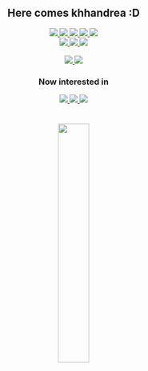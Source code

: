 <div align="center">
  
## Here comes khhandrea :D
  
<a href="https://www.python.org/" target="_blank">
  <img src="https://img.shields.io/badge/Python-3776AB?style=for-the-badge&logo=python&logoColor=FFFFFF"/>
</a>
<a href="https://jupyter.org/" target="_blank">
    <img src="https://img.shields.io/badge/Jupyter-F37626?style=for-the-badge&logo=jupyter&logoColor=FFFFFF"/>
</a>
<a href="https://colab.research.com" target="_blank">
  <img src="https://img.shields.io/badge/Colab-F9AB00?style=for-the-badge&logo=googlecolab&logoColor=FFFFFF"/>
</a>
<a href="https://hub.docker.com/u/khhandrea" target="_blank">
  <img src="https://img.shields.io/badge/Docker-2496ED?style=for-the-badge&logo=docker&logoColor=FFFFFF"/>
</a>
<a href="https://www.python.org/" target="_blank">
  <img src="https://img.shields.io/badge/🔥_Mojo-2c3e50?style=for-the-badge"/>
</a>
<br/>
<a href="https://gymnasium.farama.org/" target="_blank">
  <img src="https://img.shields.io/badge/Gymnasium-0081A5?style=for-the-badge&logo=openaigym&logoColor=FFFFFF"/>
</a>
<a href="https://www.tensorflow.org/" target="_blank">
  <img src="https://img.shields.io/badge/Tensorflow-FF6F00?style=for-the-badge&logo=tensorflow&logoColor=FFFFFF"/>
</a>
<a href="https://pytorch.org/" target="_blank">
  <img src="https://img.shields.io/badge/Pytorch-EE4C2C?style=for-the-badge&logo=pytorch&logoColor=FFFFFF"/>
</a>
<br/><br/>
<a href="https://www.instagram.com/gimani02/" target="_blank">
  <img src="https://img.shields.io/badge/Instagram-E4405F?style=for-the-badge&logo=instagram&logoColor=FFFFFF"/>
</a>
<a href="mailto:khhandrea@kakao.com" target="_blank">
  <img src="https://img.shields.io/badge/Email-EA4335?style=for-the-badge&logo=gmail&logoColor=FFFFFF"/>
</a>

### Now interested in

<a href="https://en.wikipedia.org/wiki/Artificial_general_intelligence" target="_blank">
  <img src="https://img.shields.io/badge/AI-70A597?style=for-the-badge&logo=openai&logoColor=FFFFFF"/>
</a>
<a href="https://scikit-learn.org/stable/" target="_blank">
  <img src="https://img.shields.io/badge/ML-F7931E?style=for-the-badge&logo=scikit-learn&logoColor=FFFFFF"/>
</a>
<a href="https://en.wikipedia.org/wiki/Reinforcement_learning" target="_blank">
  <img src="https://img.shields.io/badge/RL-0081A5?style=for-the-badge&logo=openaigym&logoColor=FFFFFF"/>
</a>

#

<!--img width=50% src="https://github-readme-stats.vercel.app/api?username=khhandrea&show_icons=true"/-->
<img width=35% src="https://github-readme-stats-sigma-five.vercel.app/api/top-langs/?username=khhandrea&&layout=compact"/>

</div>

<!--
- 🔭 I’m currently working on ...
- 🌱 I’m currently learning ...
- 👯 I’m looking to collaborate on ...
- 🤔 I’m looking for help with ...
- 💬 Ask me about ...
- 📫 How to reach me: ...
- 😄 Pronouns: ...
- ⚡ Fun fact: ...
-->
